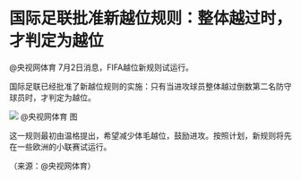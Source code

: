 

# 国际足联批准新越位规则：整体越过时，才判定为越位

@央视网体育 7月2日消息，FIFA越位新规则试运行。

国际足联已经批准了新越位规则的实施：只有当进攻球员整体越过倒数第二名防守球员时，才判定为越位。

![](https://inews.gtimg.com/om_bt/OadVJ5ZsHdBiGN6r770ZboqibGO6aK8grnMYlhksEueIEAA/1000)
@央视网体育 图

这一规则最初由温格提出，希望减少体毛越位，鼓励进攻。按照计划，新规则将先在一些欧洲的小联赛试运行。

（来源：@央视网体育）

